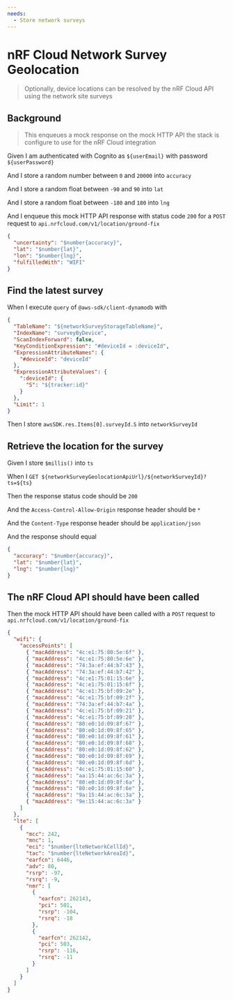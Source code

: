 ```yaml
---
needs:
  - Store network surveys
---
```


# nRF Cloud Network Survey Geolocation

> Optionally, device locations can be resolved by the nRF Cloud API using the
> network site surveys

## Background

> This enqueues a mock response on the mock HTTP API the stack is configure to
> use for the nRF Cloud integration

Given I am authenticated with Cognito as `${userEmail}` with password
`${userPassword}`

And I store a random number between `0` and `20000` into `accuracy`

And I store a random float between `-90` and `90` into `lat`

And I store a random float between `-180` and `180` into `lng`

And I enqueue this mock HTTP API response with status code `200` for a `POST`
request to `api.nrfcloud.com/v1/location/ground-fix`

```json
{
  "uncertainty": "$number{accuracy}",
  "lat": "$number{lat}",
  "lon": "$number{lng}",
  "fulfilledWith": "WIFI"
}
```

## Find the latest survey

When I execute `query` of `@aws-sdk/client-dynamodb` with

```json
{
  "TableName": "${networkSurveyStorageTableName}",
  "IndexName": "surveyByDevice",
  "ScanIndexForward": false,
  "KeyConditionExpression": "#deviceId = :deviceId",
  "ExpressionAttributeNames": {
    "#deviceId": "deviceId"
  },
  "ExpressionAttributeValues": {
    ":deviceId": {
      "S": "${tracker:id}"
    }
  },
  "Limit": 1
}
```

Then I store `awsSDK.res.Items[0].surveyId.S` into `networkSurveyId`

## Retrieve the location for the survey

Given I store `$millis()` into `ts`

When I `GET ${networkSurveyGeolocationApiUrl}/${networkSurveyId}?ts=${ts}`

Then the response status code should be `200`

And the `Access-Control-Allow-Origin` response header should be `*`

And the `Content-Type` response header should be `application/json`

And the response should equal

```json
{
  "accuracy": "$number{accuracy}",
  "lat": "$number{lat}",
  "lng": "$number{lng}"
}
```

## The nRF Cloud API should have been called

Then the mock HTTP API should have been called with a `POST` request to
`api.nrfcloud.com/v1/location/ground-fix`

```json
{
  "wifi": {
    "accessPoints": [
      { "macAddress": "4c:e1:75:80:5e:6f" },
      { "macAddress": "4c:e1:75:80:5e:6e" },
      { "macAddress": "74:3a:ef:44:b7:43" },
      { "macAddress": "74:3a:ef:44:b7:42" },
      { "macAddress": "4c:e1:75:01:15:6e" },
      { "macAddress": "4c:e1:75:01:15:6f" },
      { "macAddress": "4c:e1:75:bf:09:2e" },
      { "macAddress": "4c:e1:75:bf:09:2f" },
      { "macAddress": "74:3a:ef:44:b7:4a" },
      { "macAddress": "4c:e1:75:bf:09:21" },
      { "macAddress": "4c:e1:75:bf:09:20" },
      { "macAddress": "80:e0:1d:09:8f:67" },
      { "macAddress": "80:e0:1d:09:8f:65" },
      { "macAddress": "80:e0:1d:09:8f:61" },
      { "macAddress": "80:e0:1d:09:8f:68" },
      { "macAddress": "80:e0:1d:09:8f:62" },
      { "macAddress": "80:e0:1d:09:8f:69" },
      { "macAddress": "80:e0:1d:09:8f:6d" },
      { "macAddress": "4c:e1:75:01:15:60" },
      { "macAddress": "aa:15:44:ac:6c:3a" },
      { "macAddress": "80:e0:1d:09:8f:6a" },
      { "macAddress": "80:e0:1d:09:8f:6e" },
      { "macAddress": "9a:15:44:ac:6c:3a" },
      { "macAddress": "9e:15:44:ac:6c:3a" }
    ]
  },
  "lte": [
    {
      "mcc": 242,
      "mnc": 1,
      "eci": "$number{lteNetworkCellId}",
      "tac": "$number{lteNetworkAreaId}",
      "earfcn": 6446,
      "adv": 80,
      "rsrp": -97,
      "rsrq": -9,
      "nmr": [
        {
          "earfcn": 262143,
          "pci": 501,
          "rsrp": -104,
          "rsrq": -18
        },
        {
          "earfcn": 262142,
          "pci": 503,
          "rsrp": -116,
          "rsrq": -11
        }
      ]
    }
  ]
}
```
